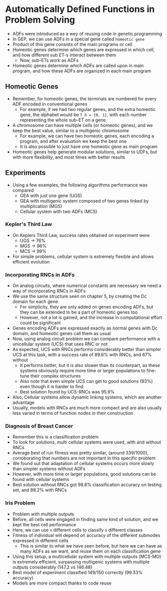 # Automatically Defined Functions in Problem Solving 

- ADFs were introduced as a wey of reusing code in genetic programming 
- In GEP, we can use ADFs in a special gene called `homeotic gene`
- Product of this gene consists of the main programs or cell 
- Homeotic genes determine which genes are expressed in which cell, and how different sub ET-s interact between them
    - Now, sub-ETs work as ADFs
- Homeotic genes determine which ADFs are called upon in main program, and how these ADFs are organized in each main program 

## Homeotic Genes

- Remember, for homeotic genes, the terminals are numbered for every ADF encoded in conventional genes 
    - For example, if we had two regular genes, and the extra homeotic gene, the alphabet would be `T_h = {0, 1}`, with each number representing the whole sub-ET on a gene
- A chromosome can have multiple cells (or homeotic genes), and we keep the best value, similar to a multigenic chromosome
    - For example, we can have two homeotic genes, each encoding a program, and after evaluation we keep the best one  
    - It is also possible to just have one homeotic gene as main program
- Homeotic genes help generate modular solutions, similar to UDFs, but with more flexibility, and most times with better results

## Experiments

- Using a few examples, the following algorithms performance was compared
    - GEA with just one gene (UGS)
    - GEA with multigenic system composed of two genes linked by multiplication (MGS)
    - Cellular system with two ADFs (MCS)

### Kepler's Third Law 

- On Keplers Third Law, success rates obtained on experiment were
    - UGS -> 76%
    - MGS -> 96%
    - MCS -> 99%
- For simple problems, cellular system is extremely flexible and allows efficient evolution 

### Incorporating RNCs in ADFs

- On analog circuits, where numerical constants are necessary we need a way of incorporating RNCs in ADFs
- We use the same structure seen on chapter 5, by creating the Dc domain for each gene.
    - For simplicity, they are only added on genes encoding ADFs, but they can be extended to be a part of homeotic genes too
    - However, not a lot is gained, and the increase in computational effort could be significant	
- Genes encoding ADFs are expressed exactly as normal genes with Dc domain, and homeotic genes call them as usual 
- Now, using analog circuit problem we can compare performance with a unicellular system (UCS) that uses RNC or not
- As expected, UCS with RNCs performs considerably better than simpler UCS at this task, with a success rate of 89.6% with RNCs, and 67% without
    - It performs better, but it is also slower than its counterpart, as these systems obviously require more time or larger populations to fine-tune their complex structures
    - Also note that even simple UCS can get to good solutions (93%) even though it is harder to find
    - Best solution found by UCS-RNCs was 95.9%
- Also, Cellular systems allow dynamic linking systems, which are another advantage 
- Usually, models with RNCs are much more compact and are also usually less varied in terms of function nodes in their construction 

### Diagnosis of Breast Cancer

- Remember this is a classification problem
- To look for solutions, multi cellular systems were used, with and without RNCs
- Average best of run fitness was pretty similar, (around 339/1000), corroborating that numbers are not important in this specific problem 
- We found out that adaptation of cellular systems occurs more slowly than simpler systems without ADFs
- However, with more time or larger populations, good solutions can be found with cellular systems
- Best solution without RNCs got 98.8% classification accuracy on testing set, and 88.2% with RNCs

### Iris Problem 

- Problem with multiple outputs
- Before, all cells were engaged in finding same kind of solution, and we kept the best cell performance
- Here, we can use `n` different cells to classify `n` different classes
- Fitness of individual will depend on accuracy of the different submodes expressed in different cells 
    - This is similar to what we have seen before, but here we can have as many ADFs as we want, and reuse them on each classification gene  
- Using this setup, a multicellular system with multiple outputs (MCS-MO) is extremely efficient, surpassing multigenic systems with multiple outputs considerably (147.2 vs 146.48)
- Best model of experiment classified 149/150 correctly (99.33% accuracy)
- Models are more compact thanks to code reuse 

  
